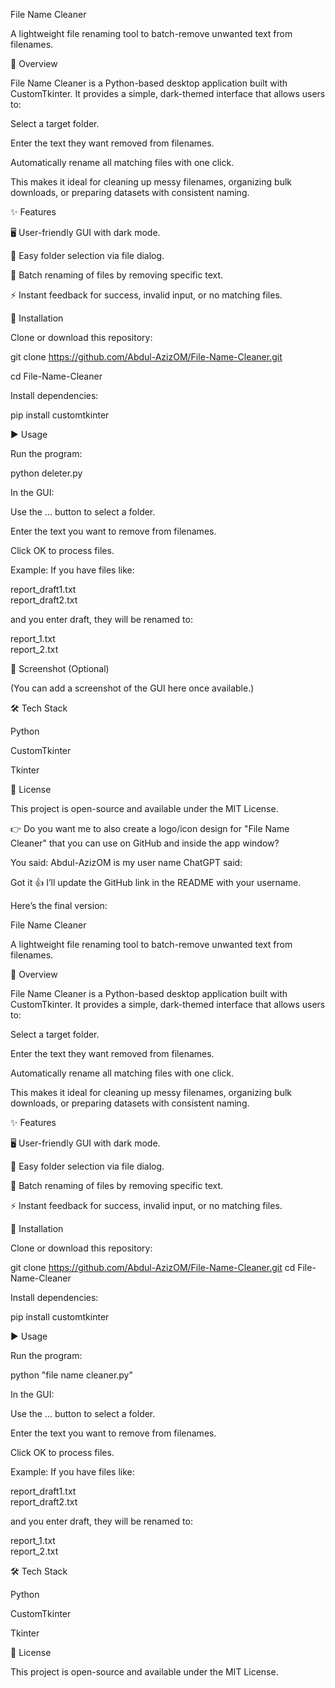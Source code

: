 File Name Cleaner

A lightweight file renaming tool to batch-remove unwanted text from filenames.

📌 Overview

File Name Cleaner is a Python-based desktop application built with CustomTkinter. It provides a simple, dark-themed interface that allows users to:

Select a target folder.

Enter the text they want removed from filenames.

Automatically rename all matching files with one click.

This makes it ideal for cleaning up messy filenames, organizing bulk downloads, or preparing datasets with consistent naming.

✨ Features

🖥️ User-friendly GUI with dark mode.

📂 Easy folder selection via file dialog.

📝 Batch renaming of files by removing specific text.

⚡ Instant feedback for success, invalid input, or no matching files.

🚀 Installation

Clone or download this repository:

git clone https://github.com/Abdul-AzizOM/File-Name-Cleaner.git

cd File-Name-Cleaner


Install dependencies:

pip install customtkinter

▶️ Usage

Run the program:

python deleter.py


In the GUI:

Use the ... button to select a folder.

Enter the text you want to remove from filenames.

Click OK to process files.

Example:
If you have files like:

report_draft1.txt  
report_draft2.txt  


and you enter draft, they will be renamed to:

report_1.txt  
report_2.txt  

📸 Screenshot (Optional)

(You can add a screenshot of the GUI here once available.)

🛠️ Tech Stack

Python

CustomTkinter

Tkinter

📄 License

This project is open-source and available under the MIT License.

👉 Do you want me to also create a logo/icon design for "File Name Cleaner" that you can use on GitHub and inside the app window?

You said:
Abdul-AzizOM is my user name
ChatGPT said:

Got it 👍 I’ll update the GitHub link in the README with your username.

Here’s the final version:

File Name Cleaner

A lightweight file renaming tool to batch-remove unwanted text from filenames.

📌 Overview

File Name Cleaner is a Python-based desktop application built with CustomTkinter. It provides a simple, dark-themed interface that allows users to:

Select a target folder.

Enter the text they want removed from filenames.

Automatically rename all matching files with one click.

This makes it ideal for cleaning up messy filenames, organizing bulk downloads, or preparing datasets with consistent naming.

✨ Features

🖥️ User-friendly GUI with dark mode.

📂 Easy folder selection via file dialog.

📝 Batch renaming of files by removing specific text.

⚡ Instant feedback for success, invalid input, or no matching files.

🚀 Installation

Clone or download this repository:

git clone https://github.com/Abdul-AzizOM/File-Name-Cleaner.git
cd File-Name-Cleaner


Install dependencies:

pip install customtkinter

▶️ Usage

Run the program:

python "file name cleaner.py"


In the GUI:

Use the ... button to select a folder.

Enter the text you want to remove from filenames.

Click OK to process files.

Example:
If you have files like:

report_draft1.txt  
report_draft2.txt  


and you enter draft, they will be renamed to:

report_1.txt  
report_2.txt  


🛠️ Tech Stack

Python

CustomTkinter

Tkinter

📄 License

This project is open-source and available under the MIT License.
